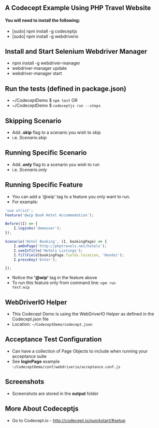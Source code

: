 ## A Codecept Example Using PHP Travel Website
#### You will need to install the following:
* [sudo] npm install -g codeceptjs
* [sudo] npm install -g webdriverio

## Install and Start Selenium Webdriver Manager
* npm install -g webdriver-manager
* webdriver-manager update
* webdriver-manager start

## Run the tests (defined in package.json)
* ~/CodeceptDemo $ <code>npm test</code>
OR
* ~/CodeceptDemo $ <code>codeceptjs run --steps</code>

## Skipping Scenario
* Add **.skip** flag to a scenario you wish to skip
* i.e. _Scenario.skip_

## Running Specific Scenario
* Add **.only** flag to a scenario you wish to run
* i.e. _Scenario.only_

## Running Specific Feature
* You can add a '@wip' tag to a feature you only want to run.
* For example:
```javascript
'use strict';
Feature('@wip Book Hotel Accommodation');

Before((I) => {
    I.loginAs('demouser');
});

Scenario('Hotel Booking', (I, bookingPage) => {
    I.amOnPage('http://phptravels.net/hotels');
    I.seeInTitle('Hotels Listings');
    I.fillField(bookingPage.fields.location, 'Rendez');
    I.pressKey('Enter');

});

```
* Notice the **'@wip'** tag in the feature above
* To run this feature only from command line: <code>npm run test:wip</code>

## WebDriverIO Helper
* This Codecept Demo is using the WebDriverIO Helper as defined in the Codecept.json file
* Location: <code>~/CodeceptDemo/codecept.json</code>

## Acceptance Test Configuration
* Can have a collection of Page Objects to include when running your acceptance suite
* See **loginPage** example <code>~/CodeceptDemo/conf/webdriverio/acceptance.conf.js</code>

## Screenshots
* Screenshots are stored in the **output** folder

## More About Codeceptjs
* Go to Codecept.io - http://codecept.io/quickstart/#setup
